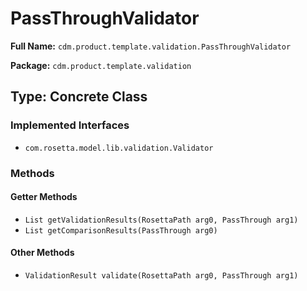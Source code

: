 # PassThroughValidator

**Full Name:** `cdm.product.template.validation.PassThroughValidator`

**Package:** `cdm.product.template.validation`

## Type: Concrete Class

### Implemented Interfaces

- `com.rosetta.model.lib.validation.Validator`

### Methods

#### Getter Methods

- `List getValidationResults(RosettaPath arg0, PassThrough arg1)`
- `List getComparisonResults(PassThrough arg0)`

#### Other Methods

- `ValidationResult validate(RosettaPath arg0, PassThrough arg1)`

